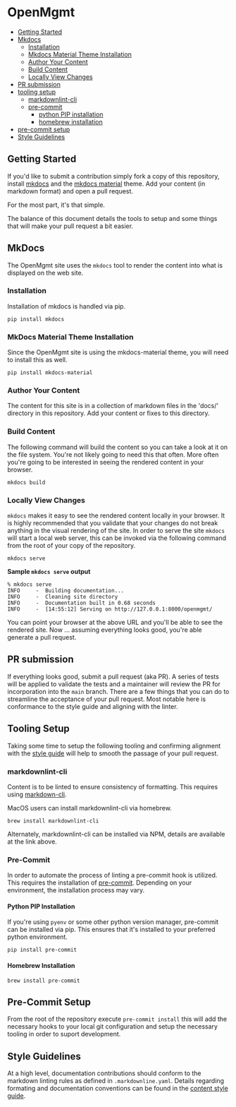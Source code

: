 # OpenMgmt

- [Getting Started](#getting-started)
- [Mkdocs](#mkdocs)
  - [Installation](#installation)
  - [Mkdocs Material Theme Installation](#mkdocs-material-theme-installation)
  - [Author Your Content](#author-your-content)
  - [Build Content](#build-content)
  - [Locally View Changes](#locally-view-changes)
- [PR submission](#pr-submission)
- [tooling setup](#tooling-setup)
  - [markdownlint-cli](#markdownlint-cli)
  - [pre-commit](#pre-commit)
    - [python PIP installation](#python-pip-installation)
    - [homebrew installation](#homebrew-installation)
- [pre-commit setup](#pre-commit-setup)
- [Style Guidelines](#style-guidelines)

## Getting Started

If you'd like to submit a contribution simply fork a copy of this repository, install [mkdocs](http://www.mkdocs.org)
and the [mkdocs material](https://squidfunk.github.io/mkdocs-material/) theme. Add your content (in markdown format) and
open a pull request.

For the most part, it's that simple.

The balance of this document details the tools to setup and some things that will make your pull request a bit easier.

## MkDocs

The OpenMgmt site uses the `mkdocs` tool to render the content into what is displayed on the web site.

### Installation

Installation of mkdocs is handled via pip.

```shell
pip install mkdocs
```

### MkDocs Material Theme Installation

Since the OpenMgmt site is using the mkdocs-material theme, you will need to install this as well.

```shell
pip install mkdocs-material
```

### Author Your Content

The content for this site is in a collection of markdown files in the 'docs/' directory in this repository.  Add your
content or fixes to this directory.

### Build Content

The following command will build the content so you can take a look at it on the file system.  You're not likely going
to need this that often.  More often you're going to be interested in seeing the rendered content in your browser.

```shell
mkdocs build
```

### Locally View Changes

`mkdocs` makes it easy to see the rendered content locally in your browser.  It is highly recommended that you validate
that your changes do not break anything in the visual rendering of the site. In order to serve the site `mkdocs` will
start a local web server, this can be invoked via the following command from the root of your copy of the repository.

```shell
mkdocs serve
```

**Sample `mkdocs serve` output**

```shell
% mkdocs serve
INFO     -  Building documentation...
INFO     -  Cleaning site directory
INFO     -  Documentation built in 0.68 seconds
INFO     -  [14:55:12] Serving on http://127.0.0.1:8000/openmgmt/
```

You can point your browser at the above URL and you'll be able to see the rendered site.  Now ... assuming everything
looks good, you're able generate a pull request.

## PR submission

If everything looks good, submit a pull request (aka PR).  A series of tests will be applied to validate the tests and
a maintainer will review the PR for incorporation into the `main` branch.  There are a few things that you can do to
streamline the acceptance of your pull request.  Most notable here is conformance to the style guide and aligning with
the linter.

## Tooling Setup

Taking some time to setup the following tooling and confirming alignment with the [style guide](content-style-guide.md)
will help to smooth the passage of your pull request.

### markdownlint-cli

Content is to be linted to ensure consistency of formatting. This requires using
[markdown-cli](https://github.com/igorshubovych/markdownlint-cli).

MacOS users can install markdownlint-cli via homebrew.

```shell
brew install markdownlint-cli
```

Alternately, markdownlint-cli can be installed via NPM, details are available at the link above.

### Pre-Commit

In order to automate the process of linting a pre-commit hook is utilized. This requires the installation of
[pre-commit](https://pre-commit.com). Depending on your environment, the installation process may vary.

#### Python PIP Installation

If you're using `pyenv` or some other python version manager, pre-commit can be installed via pip. This ensures that
it's installed to your preferred python environment.

```shell
pip install pre-commit
```

#### Homebrew Installation

```shell
brew install pre-commit
```

## Pre-Commit Setup

From the root of the repository execute `pre-commit install` this will add the necessary hooks to your local git
configuration and setup the necessary tooling in order to suport development.

## Style Guidelines

At a high level, documentation contributions should conform to the markdown linting rules as defined in
`.markdownline.yaml`.  Details regarding formating and documentation conventions can be found in the [content style
guide](content-style-guide.md).
